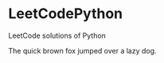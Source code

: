 LeetCodePython
==============

LeetCode solutions of Python

The quick brown fox jumped over a lazy dog.

